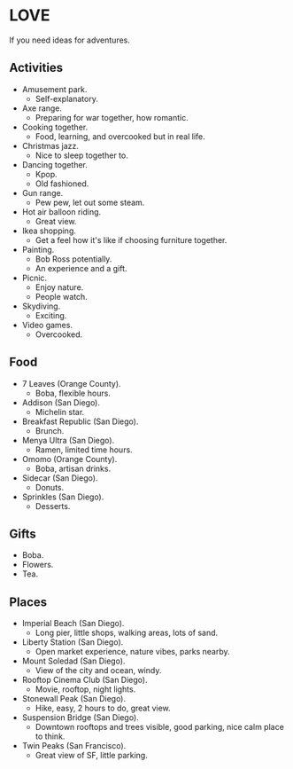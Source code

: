 # LOVE

If you need ideas for adventures.

## Activities

- Amusement park.
  - Self-explanatory.
- Axe range.
  - Preparing for war together, how romantic.
- Cooking together.
  - Food, learning, and overcooked but in real life.
- Christmas jazz.
  - Nice to sleep together to.
- Dancing together.
  - Kpop.
  - Old fashioned.
- Gun range.
  - Pew pew, let out some steam.
- Hot air balloon riding.
  - Great view.
- Ikea shopping.
  - Get a feel how it's like if choosing furniture together.
- Painting.
  - Bob Ross potentially.
  - An experience and a gift.
- Picnic.
  - Enjoy nature.
  - People watch.
- Skydiving.
  - Exciting.
- Video games.
  - Overcooked.

## Food

- 7 Leaves (Orange County).
  - Boba, flexible hours.
- Addison (San Diego).
  - Michelin star.
- Breakfast Republic (San Diego).
  - Brunch.
- Menya Ultra (San Diego).
  - Ramen, limited time hours.
- Omomo (Orange County).
  - Boba, artisan drinks.
- Sidecar (San Diego).
  - Donuts.
- Sprinkles (San Diego).
  - Desserts.

## Gifts

- Boba.
- Flowers.
- Tea.

## Places

- Imperial Beach (San Diego).
  - Long pier, little shops, walking areas, lots of sand.
- Liberty Station (San Diego).
  - Open market experience, nature vibes, parks nearby.
- Mount Soledad (San Diego).
  - View of the city and ocean, windy.
- Rooftop Cinema Club (San Diego).
  - Movie, rooftop, night lights.
- Stonewall Peak (San Diego).
  - Hike, easy, 2 hours to do, great view.
- Suspension Bridge (San Diego).
  - Downtown rooftops and trees visible, good parking, nice calm place to think.
- Twin Peaks (San Francisco).
  - Great view of SF, little parking.
